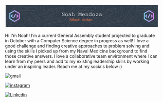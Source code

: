 ![Header](./github-header-image.png)

Hi I'm Noah!
I’m a current General Assembly student projected to graduate in October with a Computer Science degree in progress as well! I love a good challenge and finding creative approaches to problem solving and using the skills I picked up from my Naval Medicine background to find those creative answers. I love a collaborative team environment where I can learn from my peers and add to my existing leadership skills by working under an inspiring leader. Reach me at my socials below :) 

[![gmail](https://img.shields.io/badge/gmail-gray?style=flat&logo=gmail&logoColor=white&link=noahmendoza97@gmail.com)](noahmendoza97@gmail.com)

[![instagram](https://img.shields.io/badge/instagram-gray?style=flat&logo=instagram&logoColor=red&link=https://instagram.com/afternoondozer?igshid=MmIzYWVlNDQ5Yg==)](https://instagram.com/afternoondozer?igshid=MmIzYWVlNDQ5Yg==)

[![Linkedin](https://img.shields.io/badge/Linkedin-gray?style=flat&logo=linkedin&logoColor=blue&link=https://www.linkedin.com/in/noah-mendoza-7668aa118/)](https://www.linkedin.com/in/noah-mendoza-7668aa118/)




<!--
**noahD0zer/noahD0zer** is a ✨ _special_ ✨ repository because its `README.md` (this file) appears on your GitHub profile.

Here are some ideas to get you started:

- 🔭 I’m currently working on ...
- 🌱 I’m currently learning ...
- 👯 I’m looking to collaborate on ...
- 🤔 I’m looking for help with ...
- 💬 Ask me about ...
- 📫 How to reach me: ...
- 😄 Pronouns: ...
- ⚡ Fun fact: ...
-->

